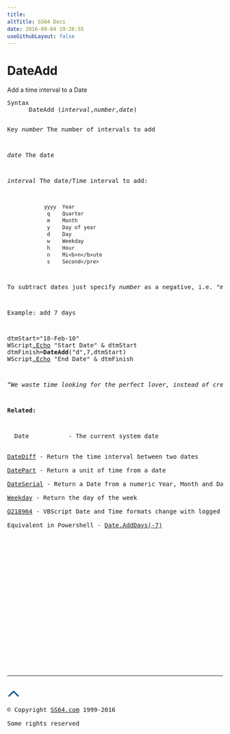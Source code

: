 ```yaml
---
title:
altTitle: SS64 Docs
date: 2016-09-04 19:26:55
useGithubLayout: false
---
```

<!-- #BeginLibraryItem "/Library/head_vb.lbi" --><!-- #EndLibraryItem --><h1>DateAdd</h1> 
<p>Add a time interval to a Date</p>
<pre>Syntax 
      DateAdd (<i>interval</i>,<i>number</i>,<i>date</i>)

Key
   <i>number</i>    The number of intervals to add

   <i>date</i>      The date

   <i>interval</i>  The date/Time interval to add:

                yyyy  Year
                 q    Quarter
                 m    Month
                 y    Day of year
                 d    Day
                 w    Weekday
                 h    Hour
                 n    Mi<b>n</b>ute
                 s    Second</pre>
<p>To subtract dates just specify <i>number</i> as a negative, i.e. <span class="code">"m", -6 </span>will subtract 6 months.</p>
<p>Example: add 7 days </p>
<pre>dtmStart="18-Feb-10"
WScript<a href="echo.html">.Echo</a> "Start Date" &amp; dtmStart
dtmFinish=<b>DateAdd</b>("d",7,dtmStart)
WScript<a href="echo.html">.Echo</a> "End Date" &amp; dtmFinish</pre>
<p class="quote"><i>“We waste time looking for the perfect lover, instead of creating the perfect love” ~ Tom Robbins</i></p>
<p><b>Related:</b></p>
<p>  Date           - The current system date
<br>
<a href="datediff.html">DateDiff</a> - Return the time interval between two dates<br>
<a href="datepart.html">DatePart</a> - Return a unit of time from a date<br>
<a href="dateserial.html">DateSerial</a> - Return a Date from a numeric Year, Month and Day<br>
<a href="weekday.html">Weekday</a> - Return the day of the week<br>
<a href="http://support.microsoft.com/kb/q218964/">Q218964</a> - VBScript Date and Time formats change with logged on user<br>
Equivalent in Powershell - <a href="../ps/syntax-variables.html">Date.AddDays(-7)
</a></p><!-- #BeginLibraryItem "/Library/foot_vb.lbi" --><p>
<!-- VB300 -->
<ins class="adsbygoogle" style="display:inline-block;width:300px;height:250px" data-ad-client="ca-pub-6140977852749469" data-ad-slot="1683739502"></ins>
<script>
(adsbygoogle = window.adsbygoogle || []).push({});
</script></p>
<hr>
<div id="bl" class="footer"><a href="dateadd.html#"><img src="../images/top.png" width="30" height="22" alt="Back to the Top"></a></div>
<div id="br" class="footer, tagline">© Copyright <a href="http://ss64.com/">SS64.com</a> 1999-2016<br>
Some rights reserved</div><!-- #EndLibraryItem -->

